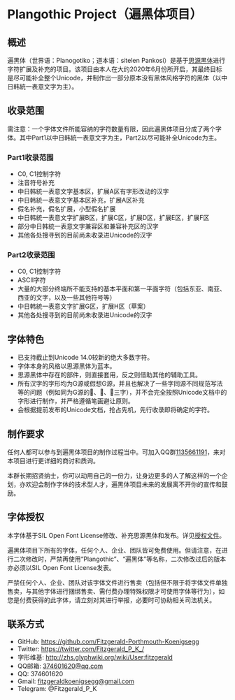 # Plangothic Project（遍黑体项目）
## 概述
遍黑体（世界语：Planogotiko；道本语：sitelen Pankosi）是基于[思源黑体](https://github.com/adobe-fonts/source-han-sans)进行字符扩展及补充的项目。该项目由本人在大约2020年6月份所开启，其最终目标是尽可能补全整个Unicode，并制作出一部分原本没有黑体风格字符的黑体（以中日韩統一表意文字为主）。
## 收录范围
需注意：一个字体文件所能容纳的字符数量有限，因此遍黑体项目分成了两个字体。其中Part1以中日韩統一表意文字为主，Part2以尽可能补全Unicode为主。
### Part1收录范围
- C0, C1控制字符
- 注音符号补充
- 中日韩統一表意文字基本区，扩展A区有字形改动的汉字
- 中日韩統一表意文字基本区补充，扩展A区补充
- 假名补充，假名扩展，小型假名扩展
- 中日韩統一表意文字扩展B区，扩展C区，扩展D区，扩展E区，扩展F区
- 部分中日韩統一表意文字兼容区和兼容补充区的汉字
- 其他各处搜寻到的目前尚未收录进Unicode的汉字
### Part2收录范围
- C0, C1控制字符
- ASCII字符
- 大量的大部分终端所不能支持的基本平面和第一平面字符（包括东亚、南亚、西亚的文字，以及一些其他符号等）
- 中日韩統一表意文字扩展G区，扩展H区（草案）
- 其他各处搜寻到的目前尚未收录进Unicode的汉字
## 字体特色
- 已支持截止到Unicode 14.0较新的绝大多数字符。
- 字体本身的风格以思源黑体为蓝本。
- 思源黑体中存在的部件，则直接套用，反之则借助其他的辅助工具。
- 所有汉字的字形均为G源或假想G源，并且也解决了一些字同源不同规范写法等的问题（例如同为G源的𰃙、𰃜、𰃟三字），并不会完全按照Unicode文档中的字形进行制作，并严格遵循笔画避让原则。
- 会根据提前发布的Unicode文档，抢占先机，先行收录即将确定的字符。
## 制作要求
任何人都可以参与到遍黑体项目的制作过程当中。可加入QQ群[1135661191](https://jq.qq.com/?_wv=1027&k=xRTzFAfD)，来对本项目进行更详细的商讨和质询。

本群长期招贤纳士，你可以动用自己的一份力，让身边更多的人了解这样的一个企划，亦欢迎会制作字体的技术型人才，遍黑体项目未来的发展离不开你的宣传和鼓励。
## 字体授权
本字体基于SIL Open Font License修改、补充思源黑体和发布。详见[授权文件](LICENSE.txt)。

遍黑体项目下所有的字体，任何个人、企业、团队皆可免费使用。但请注意，在进行二次修改时，严禁再使用“Plangothic”、“遍黑体”等名称，二次修改过后的版本亦必须以SIL Open Font License发表。

严禁任何个人、企业、团队对该字体文件进行售卖（包括但不限于将字体文件单独售卖，与其他字体进行捆绑售卖、需付费办理特殊权限才可使用字体等行为），如您是付费获得的此字体，请立刻对其进行举报，必要时可协助相关司法机关。
## 联系方式
- GitHub: https://github.com/Fitzgerald-Porthmouth-Koenigsegg
- Twitter: https://twitter.com/Fitzgerald_P_K_/
- 字形维基: http://zhs.glyphwiki.org/wiki/User:fitzgerald
- QQ邮箱: 374601620@qq.com
- QQ: 374601620
- Gmail: fitzgeraldkoenigsegg@gmail.com
- Telegram: @Fitzgerald_P_K
